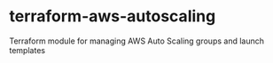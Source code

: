 # terraform-aws-autoscaling

Terraform module for managing AWS Auto Scaling groups and launch templates

<!-- BEGIN_TF_DOCS -->
<!-- END_TF_DOCS -->
